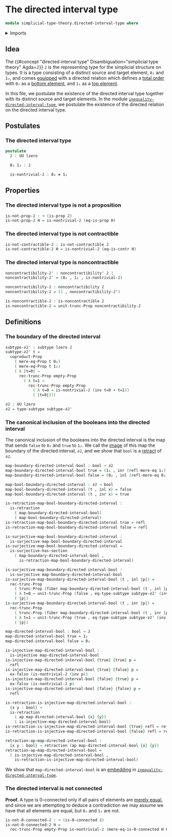 # The directed interval type

```agda
module simplicial-type-theory.directed-interval-type where
```

<details><summary>Imports</summary>

```agda
open import elementary-number-theory.natural-numbers

open import foundation.0-connected-types
open import foundation.action-on-identifications-functions
open import foundation.booleans
open import foundation.cartesian-product-types
open import foundation.contractible-types
open import foundation.coproduct-types
open import foundation.dependent-pair-types
open import foundation.disjunction
open import foundation.empty-types
open import foundation.fibers-of-maps
open import foundation.function-types
open import foundation.identity-types
open import foundation.injective-maps
open import foundation.mere-equality
open import foundation.negated-equality
open import foundation.negation
open import foundation.noncontractible-types
open import foundation.propositional-truncations
open import foundation.propositions
open import foundation.retractions
open import foundation.sections
open import foundation.sets
open import foundation.subtypes
open import foundation.surjective-maps
open import foundation.unit-type
open import foundation.universe-levels
```

</details>

## Idea

The
{{#concept "directed interval type" Disambiguation="simplicial type theory" Agda=𝟚}}
`𝟚` is the representing type for the simplicial structure on types. It is a type
consisting of a distinct source and target element, `0₂` and `1₂`, and comes
[equipped](foundation.structure.md) with a directed relation which defines a
[total order](order-theory.total-orders.md) with `0₂` as a
[bottom element](order-theory.bottom-elements-posets.md), and `1₂` as a
[top element](order-theory.top-elements-posets.md).

In this file, we postulate the existence of the directed interval type together
with its distinct source and target elements. In the module
[`inequality-directed-interval-type`](simplicial-type-theory.inequality-directed-interval-type.md),
we postulate the existence of the directed relation on the directed interval
type.

## Postulates

### The directed interval type

```agda
postulate
  𝟚 : UU lzero

  0₂ 1₂ : 𝟚

  is-nontrivial-𝟚 : 0₂ ≠ 1₂
```

## Properties

### The directed interval type is not a proposition

```agda
is-not-prop-𝟚 : ¬ (is-prop 𝟚)
is-not-prop-𝟚 H = is-nontrivial-𝟚 (eq-is-prop H)
```

### The directed interval type is not contractible

```agda
is-not-contractible-𝟚 : is-not-contractible 𝟚
is-not-contractible-𝟚 H = is-nontrivial-𝟚 (eq-is-contr H)
```

### The directed interval type is noncontractible

```agda
noncontractibility-𝟚' : noncontractibility' 𝟚 1
noncontractibility-𝟚' = (0₂ , 1₂ , is-nontrivial-𝟚)

noncontractibility-𝟚 : noncontractibility 𝟚
noncontractibility-𝟚 = (1 , noncontractibility-𝟚')

is-noncontractible-𝟚 : is-noncontractible 𝟚
is-noncontractible-𝟚 = unit-trunc-Prop noncontractibility-𝟚
```

## Definitions

### The boundary of the directed interval

```agda
subtype-∂𝟚' : subtype lzero 𝟚
subtype-∂𝟚' t =
  coproduct-Prop
    ( mere-eq-Prop t 0₂)
    ( mere-eq-Prop t 1₂)
    ( λ |t=0| →
      rec-trunc-Prop empty-Prop
        ( λ t=1 →
          rec-trunc-Prop empty-Prop
            ( λ t=0 → is-nontrivial-𝟚 (inv t=0 ∙ t=1))
            ( |t=0|)))

∂𝟚 : UU lzero
∂𝟚 = type-subtype subtype-∂𝟚'
```

### The canonical inclusion of the booleans into the directed interval

The canonical inclusion of the booleans into the directed interval is the map
that sends `false` to `0₂` and `true` to `1₂`. We call the
[image](foundation.images.md) of this map the boundary of the directed interval,
`∂𝟚`, and we show that `bool` is a [retract](foundation.retracts-of-types.md) of
`∂𝟚`.

```agda
map-boundary-directed-interval-bool : bool → ∂𝟚
map-boundary-directed-interval-bool true = (1₂ , inr (refl-mere-eq 1₂))
map-boundary-directed-interval-bool false = (0₂ , inl (refl-mere-eq 0₂))

map-bool-boundary-directed-interval : ∂𝟚 → bool
map-bool-boundary-directed-interval (t , inl x) = false
map-bool-boundary-directed-interval (t , inr x) = true

is-retraction-map-bool-boundary-directed-interval :
  is-retraction
    ( map-boundary-directed-interval-bool)
    ( map-bool-boundary-directed-interval)
is-retraction-map-bool-boundary-directed-interval true = refl
is-retraction-map-bool-boundary-directed-interval false = refl

is-surjective-map-bool-boundary-directed-interval :
  is-surjective map-bool-boundary-directed-interval
is-surjective-map-bool-boundary-directed-interval =
  is-surjective-has-section
    ( map-boundary-directed-interval-bool ,
      is-retraction-map-bool-boundary-directed-interval)

is-surjective-map-boundary-directed-interval-bool :
  is-surjective map-boundary-directed-interval-bool
is-surjective-map-boundary-directed-interval-bool (t , inl |p|) =
  rec-trunc-Prop
    ( trunc-Prop (fiber map-boundary-directed-interval-bool (t , inl |p|)))
    ( λ t=0 → unit-trunc-Prop (false , eq-type-subtype subtype-∂𝟚' (inv t=0)))
    ( |p|)
is-surjective-map-boundary-directed-interval-bool (t , inr |p|) =
  rec-trunc-Prop
    ( trunc-Prop (fiber map-boundary-directed-interval-bool (t , inr |p|)))
    ( λ t=1 → unit-trunc-Prop (true , eq-type-subtype subtype-∂𝟚' (inv t=1)))
    ( |p|)

map-directed-interval-bool : bool → 𝟚
map-directed-interval-bool true = 1₂
map-directed-interval-bool false = 0₂

is-injective-map-directed-interval-bool :
  is-injective map-directed-interval-bool
is-injective-map-directed-interval-bool {true} {true} p =
  refl
is-injective-map-directed-interval-bool {true} {false} p =
  ex-falso (is-nontrivial-𝟚 (inv p))
is-injective-map-directed-interval-bool {false} {true} p =
  ex-falso (is-nontrivial-𝟚 p)
is-injective-map-directed-interval-bool {false} {false} p =
  refl

is-retraction-is-injective-map-directed-interval-bool :
  {x y : bool} →
  is-retraction
    ( ap map-directed-interval-bool {x} {y})
    ( is-injective-map-directed-interval-bool)
is-retraction-is-injective-map-directed-interval-bool {true} refl = refl
is-retraction-is-injective-map-directed-interval-bool {false} refl = refl

retraction-ap-map-directed-interval-bool :
  {x y : bool} → retraction (ap map-directed-interval-bool {x} {y})
retraction-ap-map-directed-interval-bool =
  ( is-injective-map-directed-interval-bool ,
    is-retraction-is-injective-map-directed-interval-bool)
```

We show that `map-directed-interval-bool` is an
[embedding](foundation-core.embeddings.md) in
[`inequality-directed-interval-type`](simplicial-type-theory.inequality-directed-interval-type.md).

### The directed interval is not connected

**Proof.** A type is 0-connected only if all pairs of elements are
[merely equal](foundation.mere-equality.md), and since we are attempting to
deduce a contradiction we may assume we have that all elements are equal, but
`0₂` and `1₂` are not.

```agda
is-not-0-connected-𝟚 : ¬ (is-0-connected 𝟚)
is-not-0-connected-𝟚 H =
  rec-trunc-Prop empty-Prop is-nontrivial-𝟚 (mere-eq-is-0-connected H 0₂ 1₂)
```
